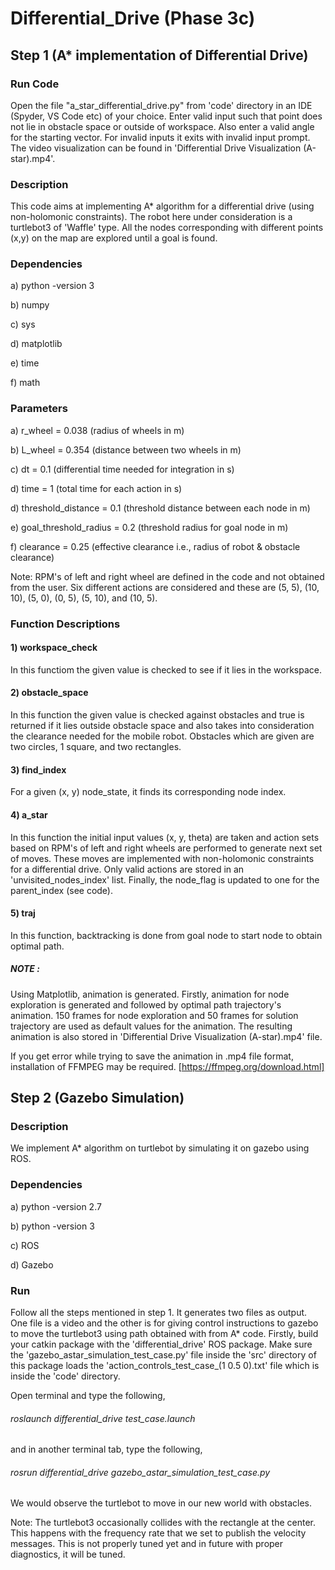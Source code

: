 # Differential_Drive (Phase 3c)

## Step 1 (A* implementation of Differential Drive)

### Run Code
Open the file "a_star_differential_drive.py" from 'code' directory in an IDE (Spyder, VS Code etc) of your choice. Enter valid input such that point does not lie in obstacle space or outside of workspace. Also enter a valid angle for the starting vector. For invalid inputs it exits with invalid input prompt. The video visualization can be found in 'Differential Drive Visualization (A-star).mp4'.

### Description
This code aims at implementing A* algorithm for a differential drive (using non-holomonic constraints). The robot here under consideration is a turtlebot3 of 'Waffle' type. All the nodes corresponding with different points (x,y) on the map are explored until a goal is found.

### Dependencies
a) python -version 3

b) numpy

c) sys

d) matplotlib

e) time

f) math

### Parameters
a) r_wheel = 0.038 (radius of wheels in m)

b) L_wheel = 0.354 (distance between two wheels in m)

c) dt = 0.1 (differential time needed for integration in s)

d) time = 1 (total time for each action in s)

d) threshold_distance = 0.1 (threshold distance between each node in m)

e) goal_threshold_radius = 0.2 (threshold radius for goal node in m)

f) clearance = 0.25 (effective clearance i.e., radius of robot & obstacle clearance)

Note: RPM's of left and right wheel are defined in the code and not obtained from the user. Six different actions are considered and these are (5, 5), (10, 10), (5, 0), (0, 5), (5, 10), and (10, 5).

### Function Descriptions
#### 1) workspace_check
In this functiom the given value is checked to see if it lies in the workspace.

#### 2) obstacle_space
In this function the given value is checked against obstacles and true is returned if it lies outside obstacle space and also takes into consideration the clearance needed for the mobile robot. Obstacles which are given are two circles, 1 square, and two rectangles.

#### 3) find_index
For a given (x, y) node_state, it finds its corresponding node index. 

#### 4) a_star
In this function the initial input values (x, y, theta) are taken and action sets based on RPM's of left and right wheels are performed to generate next set of moves. These moves are implemented with non-holomonic constraints for a differential drive. Only valid actions are stored in an 'unvisited_nodes_index' list. Finally, the node_flag is updated to one for the parent_index (see code). 

#### 5) traj
In this function, backtracking is done from goal node to start node to obtain optimal path.

##### NOTE :
Using Matplotlib, animation is generated. Firstly, animation for node exploration is generated and followed by optimal path trajectory's animation. 150 frames for node exploration and 50 frames for solution trajectory are used as default values for the animation. The resulting animation is also stored in 'Differential Drive Visualization (A-star).mp4' file.

If you get error while trying to save the animation in .mp4 file format, installation of FFMPEG may be required. [https://ffmpeg.org/download.html]

## Step 2 (Gazebo Simulation)

### Description
We implement A* algorithm on turtlebot by simulating it on gazebo using ROS.

### Dependencies
a) python -version 2.7

b) python -version 3

c) ROS

d) Gazebo

### Run 

Follow all the steps mentioned in step 1. It generates two files as output. One file is a video and the other is for giving control instructions to gazebo to move the turtlebot3 using path obtained with from A* code. Firstly, build your catkin package with the 'differential_drive' ROS package. Make sure the 'gazebo_astar_simulation_test_case.py' file inside the 'src' directory of this package loads the 'action_controls_test_case_(1 0.5 0).txt' file which is inside the 'code' directory. 

Open terminal and type the following, 

###### roslaunch differential_drive test_case.launch

and in another terminal tab, type the following, 

###### rosrun differential_drive gazebo_astar_simulation_test_case.py

We would observe the turtlebot to move in our new world with obstacles. 

Note: The turtlebot3 occasionally collides with the rectangle at the center. This happens with the frequency rate that we set to publish the velocity messages. This is not properly tuned yet and in future with proper diagnostics, it will be tuned.  
